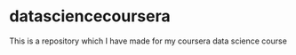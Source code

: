 datasciencecoursera
===================

This is a repository which I have made for my coursera data science course
